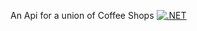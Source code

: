 An Api for a union of Coffee Shops [![.NET](https://github.com/LukasH0lm/CoffeeShopApi/actions/workflows/dotnet.yml/badge.svg)](https://github.com/LukasH0lm/CoffeeShopApi/actions/workflows/dotnet.yml)
